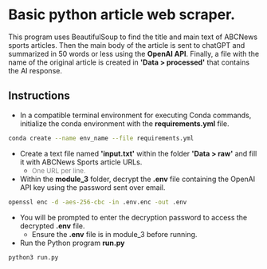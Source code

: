 # Basic python article web scraper.

This program uses BeautifulSoup to find the title and main text of ABCNews sports articles. Then the main body of the article is sent to chatGPT and summarized in 50 words or less using the **OpenAI API**. Finally, a file with the name of the original article is created in **'Data > processed'** that contains the AI response.

## Instructions
* In a compatible terminal environment for executing Conda commands, initialize the conda environment with the **requirements.yml** file.
~~~bash
conda create --name env_name --file requirements.yml
~~~
* Create a text file named **'input.txt'** within the folder **'Data > raw'** and fill it with ABCNews Sports article URLs.
  * <span style="font-size: small; color: grey;">One URL per line.</span>
* Within the **module_3** folder, decrypt the **.env** file containing the OpenAI API key using the password sent over email.
~~~bash
openssl enc -d -aes-256-cbc -in .env.enc -out .env
~~~
* You will be prompted to enter the decryption password to access the decrypted **.env** file.
  * Ensure the **.env** file is in module_3 before running.
* Run the Python program **run.py**
~~~bash
python3 run.py
~~~
